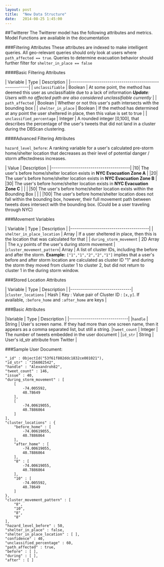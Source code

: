 ```yaml
---
layout: post
title:  "New Data Structure"
date:   2014-08-25 1:45:00
---
```





##Twitterer
The Twitterer model has the following attributes and metrics.  Model Functions are available in the documentation

###Filtering Attributes
These attributes are indexed to make intelligent queries.  All geo-relevant queries should only look at users where ```path_affected == true```.  Queries to determine evacuation behavior should further filter for ```shelter_in_place == false```

####Basic Filtering Attributes

| Variable					| Type		| Description |
|---------------------------------------------------------|
| ```unclassifiable```	| Boolean | At some point, the method has deemed this user as unclassifiable due to a lack of information _**Update**: Users with no affected path are also considered unclassifiable currently_ |
| ```path_affected```	| Boolean | Whether or not this user's path intersects with the bounding box |
| ```shelter_in_place```	| Boolean | If the method has determined at any point the user sheltered in place, then this value is set to true |
| ```unclassified_percentage``` | Integer | A rounded integer [0,100], that describes the percentage of the user's tweets that did not land in a cluster during the DBScan clustering.




####Advanced Filtering Attributes

```hazard_level_before```:
A ranking variable for a user's calculated pre-storm home/shelter location that decreases as their level of potential danger / storm affectedness increases.

| Value			| Description |
|----------------------------------------|
|10| The user's before home/shelter location exists in **NYC Evacuation Zone A** |
|20| The user's before home/shelter location exists in **NYC Evacuation Zone B** |
|30| The user's before home/shelter location exists in **NYC Evacuation Zone C** |
|  |
|50| The user's before home/shelter location exists within the Bounding Box |
|  |
|100| The user's before home/shelter location does not fall within the bounding box, however, their full movement path between tweets does intersect with the bounding box.  (Could be a user traveling through NYC)


###Movement Variables

| Variable | Type | Description |
|----------------------------------------|
| ```shelter_in_place_location``` | Array | If a user sheltered in place, then this is the location that was calculated for that |
| ```during_storm_movement``` | 2D Array | The x,y points of the user's during storm movement |
|```cluster_movement_pattern```| Array | A list of cluster IDs, including the before and after the storm. **Example:** ```["1","1","2","2","1"]``` implies that a user's before and after storm location are calculated as cluster ID "1" and during the storm they moved from cluster 1 to cluster 2, but did not return to cluster 1 in the during storm window.


###Stored Location Attributes

| Variable | Type | Description |
|-------------------------------|
|```cluster_locations``` | Hash | Key : Value pair of Cluster ID : ```[x,y]```.  If available, ```:before_home``` and ```:after_home``` are keys |



###Basic Attributes

|Variable | Type | Description |
|------------------------------|
|```handle```   | String | User's screen name.  If they had more than one screen name, then it appears as a comma separated list, but still a string.
|```tweet_count``` | Integer | The number of tweets embedded in the user document |
|```id_str```	| String | User's id_str attribute from Twitter |


###Sample User Document:

	"_id" : ObjectId("53f61f802ddc1832ce001021"),
	"id_str" : "256002542",
	"handle" : "Alexandroh82",
	"tweet_count" : 146,
	"issue" : 40,
	"during_storm_movement" : [
		[
			-74.005592,
			40.78649
		],
		[
			-74.00619055,
			40.7886864
		]
	],
	"cluster_locations" : {
		"before_home" : [
			-74.00619055,
			40.7886864
		],
		"after_home" : [
			-74.00619055,
			40.7886864
		],
		"8" : [
			-74.00619055,
			40.7886864
		],
		"10" : [
			-74.005592,
			40.78649
		]
	},
	"cluster_movement_pattern" : [
		"8",
		"10",
		"8",
		"8"
	],
	"hazard_level_before" : 50,
	"shelter_in_place" : false,
	"shelter_in_place_location" : [ ],
	"confidence" : 40,
	"unclassified_percentage" : 60,
	"path_affected" : true,
	"before" : [ ],
	"during" : [ ],
	"after" : [ ]


